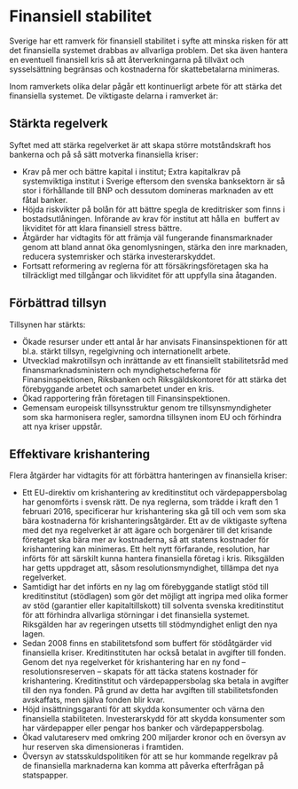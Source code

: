 # Finansiell stabilitet

Sverige har ett ramverk för finansiell stabilitet i syfte att minska risken för att det finansiella systemet drabbas av allvarliga problem. Det ska även hantera en eventuell finansiell kris så att återverkningarna på tillväxt och sysselsättning begränsas och kostnaderna för skattebetalarna minimeras.

Inom ramverkets olika delar pågår ett kontinuerligt arbete för att stärka det finansiella systemet. De viktigaste delarna i ramverket är:

## Stärkta regelverk

Syftet med att stärka regelverket är att skapa större motståndskraft hos bankerna och på så sätt motverka finansiella kriser:

* Krav på mer och bättre kapital i institut; Extra kapitalkrav på systemviktiga institut i Sverige eftersom den svenska banksektorn är så stor i förhållande till BNP och dessutom domineras marknaden av ett fåtal banker.
* Höjda riskvikter på bolån för att bättre spegla de kreditrisker som finns i bostadsutlåningen. Införande av krav för institut att hålla en  buffert av likviditet för att klara finansiell stress bättre.
* Åtgärder har vidtagits för att främja väl fungerande finansmarknader genom att bland annat öka genomlysningen, stärka den inre marknaden, reducera systemrisker och stärka investerarskyddet.
* Fortsatt reformering av reglerna för att försäkringsföretagen ska ha tillräckligt med tillgångar och likviditet för att uppfylla sina åtaganden.

## Förbättrad tillsyn

Tillsynen har stärkts:

* Ökade resurser under ett antal år har anvisats Finansinspektionen för att bl.a. stärkt tillsyn, regelgivning och internationellt arbete.
* Utvecklad makrotillsyn och inrättande av ett finansiellt stabilitetsråd med finansmarknadsministern och myndighetscheferna för Finansinspektionen, Riksbanken och Riksgäldskontoret för att stärka det förebyggande arbetet och samarbetet under en kris.
* Ökad rapportering från företagen till Finansinspektionen.
* Gemensam europeisk tillsynsstruktur genom tre tillsynsmyndigheter som ska harmonisera regler, samordna tillsynen inom EU och förhindra att nya kriser uppstår.

## Effektivare krishantering

Flera åtgärder har vidtagits för att förbättra hanteringen av finansiella kriser:

* Ett EU-direktiv om krishantering av kreditinstitut och värdepappersbolag har genomförts i svensk rätt. De nya reglerna, som trädde i kraft den 1 februari 2016, specificerar hur krishantering ska gå till och vem som ska bära kostnaderna för krishanteringsåtgärder. Ett av de viktigaste syftena med det nya regelverket är att ägare och borgenärer till det krisande företaget ska bära mer av kostnaderna, så att statens kostnader för krishantering kan minimeras. Ett helt nytt förfarande, resolution, har införts för att särskilt kunna hantera finansiella företag i kris. Riksgälden har getts uppdraget att, såsom resolutionsmyndighet, tillämpa det nya regelverket.
* Samtidigt har det införts en ny lag om förebyggande statligt stöd till kreditinstitut (stödlagen) som gör det möjligt att ingripa med olika former av stöd (garantier eller kapitaltillskott) till solventa svenska kreditinstitut för att förhindra allvarliga störningar i det finansiella systemet. Riksgälden har av regeringen utsetts till stödmyndighet enligt den nya lagen.
* Sedan 2008 finns en stabilitetsfond som buffert för stödåtgärder vid finansiella kriser. Kreditinstituten har också betalat in avgifter till fonden. Genom det nya regelverket för krishantering har en ny fond – resolutionsreserven – skapats för att täcka statens kostnader för krishantering. Kreditinstitut och värdepappersbolag ska betala in avgifter till den nya fonden. På grund av detta har avgiften till stabilitetsfonden avskaffats, men själva fonden blir kvar.
* Höjd insättningsgaranti för att skydda konsumenter och värna den finansiella stabiliteten. Investerarskydd för att skydda konsumenter som har värdepapper eller pengar hos banker och värdepappersbolag.
* Ökad valutareserv med omkring 200 miljarder kronor och en översyn av hur reserven ska dimensioneras i framtiden.
* Översyn av statsskuldspolitiken för att se hur kommande regelkrav på de finansiella marknaderna kan komma att påverka efterfrågan på statspapper.
